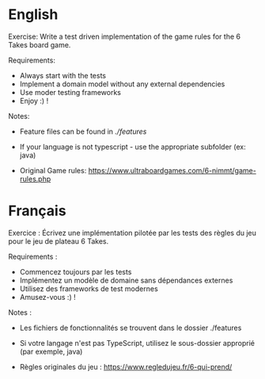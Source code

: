 # English

Exercise: Write a test driven implementation of the game rules for the 6 Takes board game.

Requirements:
- Always start with the tests
- Implement a domain model without any external dependencies
- Use moder testing frameworks
- Enjoy :) !

Notes:

- Feature files can be found in _./features_

- If your language is not typescript - use the appropriate subfolder (ex: java)

- Original Game rules:
https://www.ultraboardgames.com/6-nimmt/game-rules.php

# Français

Exercice : Écrivez une implémentation pilotée par les tests des règles du jeu pour le jeu de plateau 6 Takes.

Requirements :

- Commencez toujours par les tests
- Implémentez un modèle de domaine sans dépendances externes
- Utilisez des frameworks de test modernes
- Amusez-vous :) !

Notes :

- Les fichiers de fonctionnalités se trouvent dans le dossier ./features

- Si votre langage n'est pas TypeScript, utilisez le sous-dossier approprié (par exemple, java)

- Règles originales du jeu :
https://www.regledujeu.fr/6-qui-prend/